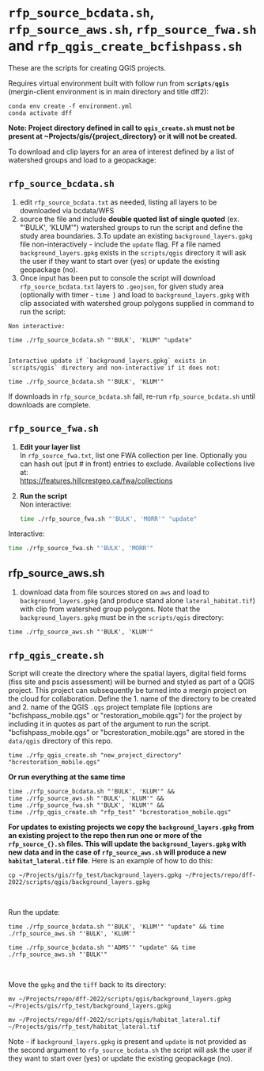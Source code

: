 # `rfp_source_bcdata.sh`, `rfp_source_aws.sh`, `rfp_source_fwa.sh` and `rfp_qgis_create_bcfishpass.sh`
These are the scripts for creating QGIS projects.  

Requires virtual environment built with follow run from **`scripts/qgis`** (mergin-client environment is in main directory and title dff2):
    
    conda env create -f environment.yml
    conda activate dff

**Note: Project directory defined in call to 
`qgis_create.sh` must not be present at ~Projects/gis/{project_directory} or it will not be created.**

To download and clip layers for an area of interest defined by a list of watershed groups and load to a geopackage:


## `rfp_source_bcdata.sh`

  1. edit `rfp_source_bcdata.txt` as needed, listing all layers to be downloaded via bcdata/WFS 
  2. source the file and include **double quoted list of single quoted** (ex. "'BULK', 'KLUM'") watershed groups to run
  the script and define the study area boundaries.
  3.To update an existing `background_layers.gpkg` file non-interactively - include the `update` flag.  Ff a file named
  `background_layers.gpkg` exists in the `scripts/qgis` directory it will ask the user if they want to start over (yes)
  or update the existing geopackage (no).
  4. Once input has been put to console the script will download `rfp_source_bcdata.txt` layers to `.geojson`, for given
  study area (optionally with timer - `time `) and load to `background_layers.gpkg` with clip associated with
  watershed group polygons supplied in command to run the script:
  
    
    Non interactive:
    
    time ./rfp_source_bcdata.sh "'BULK', 'KLUM" "update"
    
    
    Interactive update if `background_layers.gpkg` exists in `scripts/qgis` directory and non-interactive if it does not:
    
    time ./rfp_source_bcdata.sh "'BULK', 'KLUM'"
  
If downloads in `rfp_source_bcdata.sh` fail, re-run `rfp_source_bcdata.sh` until downloads are complete.


## `rfp_source_fwa.sh`

1. **Edit your layer list**  
   In `rfp_source_fwa.txt`, list one FWA collection per line. Optionally you can hash out (put # in front) entries to exclude. 
   Available collections live at:  
   https://features.hillcrestgeo.ca/fwa/collections


3. **Run the script**  
Non interactive:
   ```bash
   time ./rfp_source_fwa.sh "'BULK', 'MORR'" "update"
   ```
   
Interactive:
   ```bash
   time ./rfp_source_fwa.sh "'BULK', 'MORR'"
   ```
   
   
## rfp_source_aws.sh  
  1. download data from file sources stored on `aws` and load to `background_layers.gpkg` (and produce stand alone `lateral_habitat.tif`) 
  with clip from watershed group polygons.  Note that the `background_layers.gpkg` must be in the `scripts/qgis` directory:
  
  		
    time ./rfp_source_aws.sh "'BULK', 'KLUM'"
  		
  		

## `rfp_qgis_create.sh` 

Script will create the directory where the spatial layers, digital field forms (fiss site and pscis assessment) will be 
burned and styled as part of a QGIS project.  This project can subsequently be turned into a mergin project on the cloud 
for collaboration. Define the 1. name of the directory to be created and 2. name of the QGIS `.qgs` project template file
(options are "bcfishpass_mobile.qgs" or "restoration_mobile.qgs") for the project by including it in quotes as part of 
the argument to run the script. "bcfishpass_mobile.qgs" or "bcrestoration_mobile.qgs" are stored in the `data/qgis` directory 
of this repo. 
  
        
    time ./rfp_qgis_create.sh "new_project_directory" "bcrestoration_mobile.qgs"
    

    
**Or run everything at the same time**
  		

    time ./rfp_source_bcdata.sh "'BULK', 'KLUM'" && 
    time ./rfp_source_aws.sh "'BULK', 'KLUM'" && 
    time ./rfp_source_fwa.sh "'BULK', 'KLUM'" && 
    time ./rfp_qgis_create.sh "rfp_test" "bcrestoration_mobile.qgs"


**For updates to existing projects we copy the `background_layers.gpkg` from an existing project to the repo then run one or more of 
the `rfp_source_{}.sh` files.  This will update the `background_layers.gpkg` with new data and in the
case of `rfp_source_aws.sh` will produce a new `habitat_lateral.tif` file**.  Here is an example of how to do this:
  
    cp ~/Projects/gis/rfp_test/background_layers.gpkg ~/Projects/repo/dff-2022/scripts/qgis/background_layers.gpkg
  
  <br>
  
Run the update:
  
    time ./rfp_source_bcdata.sh "'BULK', 'KLUM'" "update" && time ./rfp_source_aws.sh "'BULK', 'KLUM'"
    
    time ./rfp_source_bcdata.sh "'ADMS'" "update" && time ./rfp_source_aws.sh "'BULK'"

  
  <br>
  
Move the `gpkg` and the `tiff` back to its directory:
  
    mv ~/Projects/repo/dff-2022/scripts/qgis/background_layers.gpkg ~/Projects/gis/rfp_test/background_layers.gpkg
    
    mv ~/Projects/repo/dff-2022/scripts/qgis/habitat_lateral.tif ~/Projects/gis/rfp_test/habitat_lateral.tif
    
Note - if `background_layers.gpkg` is present and `update` is not provided as the second argument to `rfp_source_bcdata.sh` 
the script will ask the user if they want to start over (yes) or update the existing geopackage (no).
    



